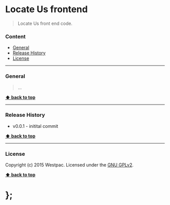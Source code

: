 Locate Us frontend
==========

> Locate Us front end code.

### Content

* [General](#general)
* [Release History](#release-history)
* [License](#license)


----------------------------------------------------------------------------------------------------------------------------------------------------------------


### General

> ...


**[⬆ back to top](#content)**


----------------------------------------------------------------------------------------------------------------------------------------------------------------


### Release History

* v0.0.1 - initital commit

**[⬆ back to top](#content)**


----------------------------------------------------------------------------------------------------------------------------------------------------------------


### License

Copyright (c) 2015 Westpac. Licensed under the [GNU GPLv2](https://raw.githubusercontent.com/WestpacCXTeam/locateus-front/master/LICENSE).

**[⬆ back to top](#content)**

# };